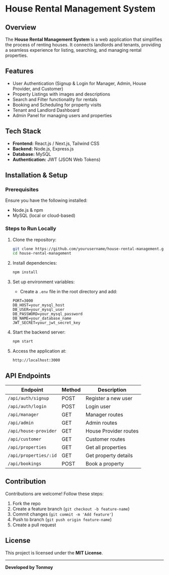 # House Rental Management System

## Overview

The **House Rental Management System** is a web application that simplifies the process of renting houses. It connects landlords and tenants, providing a seamless experience for listing, searching, and managing rental properties.

## Features

- User Authentication (Signup & Login for Manager, Admin, House Provider, and Customer)
- Property Listings with images and descriptions
- Search and Filter functionality for rentals
- Booking and Scheduling for property visits
- Tenant and Landlord Dashboard
- Admin Panel for managing users and properties

## Tech Stack

- **Frontend:** React.js / Next.js, Tailwind CSS
- **Backend:** Node.js, Express.js
- **Database:** MySQL
- **Authentication:** JWT (JSON Web Tokens)

## Installation & Setup

### Prerequisites

Ensure you have the following installed:

- Node.js & npm
- MySQL (local or cloud-based)

### Steps to Run Locally

1. Clone the repository:

   ```bash
   git clone https://github.com/yourusername/house-rental-management.git
   cd house-rental-management
   ```

2. Install dependencies:

   ```bash
   npm install
   ```

3. Set up environment variables:

   - Create a `.env` file in the root directory and add:

   ```env
   PORT=3000
   DB_HOST=your_mysql_host
   DB_USER=your_mysql_user
   DB_PASSWORD=your_mysql_password
   DB_NAME=your_database_name
   JWT_SECRET=your_jwt_secret_key
   ```

4. Start the backend server:

   ```bash
   npm start
   ```

5. Access the application at:
   ```
   http://localhost:3000
   ```

## API Endpoints

| Endpoint              | Method | Description           |
| --------------------- | ------ | --------------------- |
| `/api/auth/signup`    | POST   | Register a new user   |
| `/api/auth/login`     | POST   | Login user            |
| `/api/manager`        | GET    | Manager routes        |
| `/api/admin`          | GET    | Admin routes          |
| `/api/house-provider` | GET    | House Provider routes |
| `/api/customer`       | GET    | Customer routes       |
| `/api/properties`     | GET    | Get all properties    |
| `/api/properties/:id` | GET    | Get property details  |
| `/api/bookings`       | POST   | Book a property       |

## Contribution

Contributions are welcome! Follow these steps:

1. Fork the repo
2. Create a feature branch (`git checkout -b feature-name`)
3. Commit changes (`git commit -m 'Add feature'`)
4. Push to branch (`git push origin feature-name`)
5. Create a pull request

## License

This project is licensed under the **MIT License**.

---

**Developed by Tonmoy**

